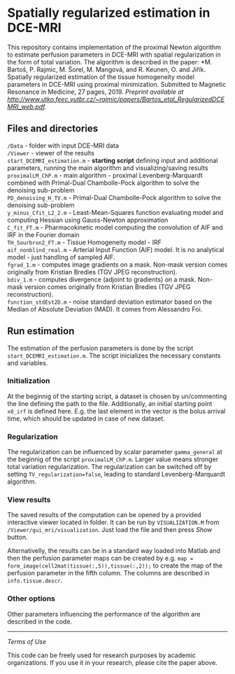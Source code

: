 # Spatially regularized estimation in DCE-MRI
This repository contains implementation of the proximal Newton algorithm to estimate perfusion parameters in DCE-MRI with spatial regularization in the form of total variation. The algorithm is described in the paper:
*M. Bartoš, P. Rajmic, M. Šorel, M. Mangová, and R. Keunen, O. and Jiřík. Spatially regularized estimation of the tissue homogeneity model parameters in DCE-MRI using proximal minimization. Submitted to Magnetic Resonance in Medicine, 27 pages, 2019.
*Preprint available at http://www.utko.feec.vutbr.cz/~rajmic/papers/Bartos_etal_RegularizedDCEMRI_web.pdf.*

## Files and directories
`/Data` - folder with input DCE-MRI data  
`/Viewer` - viewer of the results  
`start_DCEMRI_estimation.m` - **starting script** defining input and additional parameters, running the main algorithm and visualizing/saving results  
`proximalLM_ChP.m` - main algorithm - proximal Levenberg-Marquardt combined with Primal-Dual Chambolle-Pock algorithm to solve the denoising sub-problem  
`PD_denoising_H_TV.m` - Primal-Dual Chambolle-Pock algorithm to solve the denoising sub-problem  
`y_minus_Cfit_L2_2.m` - Least-Mean-Squares function evaluating model and computing Hessian using Gauss-Newton approximation  
`C_fit_FT.m` - Pharmacokinetic model computing the convolution of AIF and IRF in the Fourier domain  
`TH_Sourbron2_FT.m` - Tissue Homogeneity model - IRF  
`aif_nonblind_real.m` - Arterial Input Function (AIF) model. It is no analytical model - just handling of sampled AIF.  
`fgrad_1.m` - computes image gradients on a mask. Non-mask version comes originally from Kristian Bredies (TGV JPEG reconstruction).  
`bdiv_1.m` - computes divergence (adjoint to gradients) on a mask. Non-mask version comes originally from Kristian Bredies (TGV JPEG reconstruction).  
`function_stdEst2D.m` - noise standard deviation estimator based on the Median of Absolute Deviation (MAD). It comes from Alessandro Foi.  


## Run estimation
The estimation of the perfusion parameters is done by the script `start_DCEMRI_estimation.m`. The script inicializes the necessary constants and variables.

### Initialization
At the beginnig of the starting script, a dataset is chosen by un/commenting the line defining the path to the file. Additionally, an initial starting point `x0_irf` is defined here. E.g. the last element in the vector is the bolus arrival time, which should be updated in case of new dataset.

### Regularization
The regularization can be influenced by scalar parameter `gamma_general` at the beginnig of the script `proximalLM_ChP.m`. Larger value means stronger total variation regularization. The regularization can be switched off by setting `TV_regularization=false`, leading to standard Levenberg-Marquardt algorithm.

### View results
The saved results of the computation can be opened by a provided interactive viewer located in  folder. It can be run by `VISUALIZATION.M` from `/Viewer/gui_mri/visualization`. Just load the file and then press *Show* button.

Alternativelly, the results can be in a standard way loaded into Matlab and then the perfusion parameter maps can be created by e.g. `map = form_image(cell2mat(tissue(:,5)),tissue(:,2));` to create the map of the perfusion parameter in the fifth column. The columns are described in `info.tissue.descr`.

### Other options
Other parameters influencing the performance of the algorithm are described in the code.

---
*Terms of Use*

This code can be freely used for research purposes by academic organizations.
If you use it in your research, please cite the paper above.
